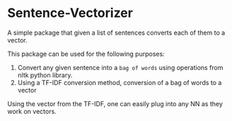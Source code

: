 # Sentence-Vectorizer
A simple package that given a list of sentences converts each of them to a vector.

This package can be used for the following purposes:

1. Convert any given sentence into a `bag of words` using operations from nltk python library.
2. Using a TF-IDF conversion method, conversion of a bag of words to a vector

Using the vector from the TF-IDF, one can easily plug into any NN as they work on vectors.
